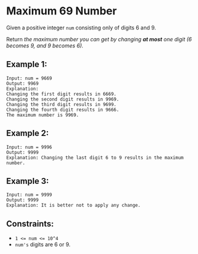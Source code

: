 # Maximum 69 Number
Given a positive integer `num` consisting only of digits 6 and 9.

Return *the maximum number you can get by changing **at most** one digit (6 becomes 9, and 9 becomes 6).*

## Example 1:
```
Input: num = 9669
Output: 9969
Explanation: 
Changing the first digit results in 6669.
Changing the second digit results in 9969.
Changing the third digit results in 9699.
Changing the fourth digit results in 9666. 
The maximum number is 9969.
```

## Example 2:
```
Input: num = 9996
Output: 9999
Explanation: Changing the last digit 6 to 9 results in the maximum number.
```

## Example 3:
```
Input: num = 9999
Output: 9999
Explanation: It is better not to apply any change.
```

## Constraints:
- `1 <= num <= 10^4`
- `num's` digits are 6 or 9.
